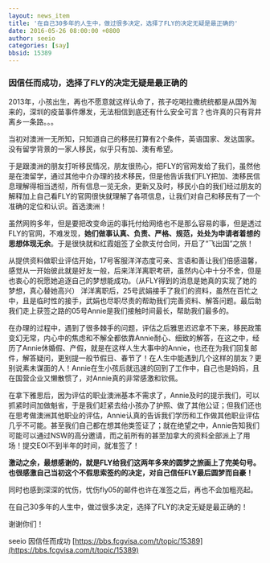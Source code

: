 ```yaml
---
layout: news_item
title: '在自己30多年的人生中，做过很多决定，选择了FLY的决定无疑是最正确的'
date: 2016-05-26 08:00:00 +0800
author: seeio
categories: [say]
bbsid: 15389
---
```


### 因信任而成功，选择了FLY的决定无疑是最正确的

2013年，小孩出生，再也不愿意就这样认命了，孩子吃喝拉撒统统都是从国外淘来的，深圳的疫苗事件爆发，无法相信到底还有什么安全可言？也许真的只有背井离乡一条路。。。

当初对澳洲一无所知，只知道自己的移民打算有2个条件，英语国家、发达国家。没有留学背景的一家人移民，似乎只有加、澳有希望。

于是跟澳洲的朋友打听移民情况，朋友很热心，把FLY的官网发给了我们，虽然他是在澳留学，通过其他中介办理的技术移民，但是他告诉我们FLY把加、澳移民信息理解得相当透彻，所有信息一览无余，更新又及时，移民小白的我们经过朋友的解释加上自己看FLY的官网很快就理解了各项信息，让我们对自己和移民有了一个准确的定位和认识。首选澳洲！

虽然网购多年，但是要把改变命运的事托付给网络也不是那么容易的事，但是透过FLY的官网，不难发现，**她们做事认真、负责、严格、规范，处处为申请者着想的思想体现无余**。于是很快就和红霞姐签了全款支付合同，开启了“飞出国”之旅！

从提供资料做职业评估开始，17号客服洋洋态度可亲、言语和善让我们倍感温馨，感觉从一开始彼此就是好友一般，后来洋洋离职考研，虽然内心中十分不舍，但是也衷心的祝愿她追逐自己的梦想能成功。（从FLY得到的消息是她真的实现了她的梦想，真心替她高兴） 洋洋离职后，25号武娟接手了我们的资料，虽然在百忙之中，且是临时性的接手，武娟也尽职尽责的帮助我们完善资料、解答问题。最后助我们走上获签之路的05号Annie是我们接触时间最长，帮助我们最多的。

在办理的过程中，遇到了很多棘手的问题，评估之后雅思迟迟拿不下来，移民政策变幻无常，内心中的焦虑和不解全都依靠Annie耐心、细致的解答，在这之中，经历了Annie休婚假、产假，就是在这样人生大事中的Annie，也还在为我们回复邮件，解答疑问，更别提一般节假日、春节了！在人生中能遇到几个这样的朋友？更别说素未谋面的人！Annie在生小孩后就迅速的回到了工作中，自己也是妈妈，且在国营企业又懒散惯了，对Annie真的非常感激和钦佩。

在拿下雅思后，因为评估的职业澳洲基本不需求了，Annie及时的提示我们，可以抓紧时间加做魁省，于是我们赶紧去给小孩办了护照、做了其他公证；但我们还也在思考做澳洲其他职业的评估，Annie认真的告诉我们学历和工作做其他职业评估几乎不可能。甚至我们自己都在想其他类签证了；就在绝望之中，Annie告知我们可能可以通过NSW的高分邀请，而之前所有的甚至加拿大的资料全部派上了用场！提交EOI不到半年的时间，就准签了！

**激动之余，最想感谢的，就是FLY给我们这两年多来的圆梦之旅画上了完美句号。也很感激自己当初这个不假思索签约的决定，对自己信任FLY最后圆梦而自豪！**

同时也感到深深的忧伤，忧伤fly05的邮件也许在准签之后，再也不会加粗亮起。

在自己30多年的人生中，做过很多决定，选择了FLY的决定无疑是最正确的！

谢谢你们！

seeio 因信任而成功 [https://bbs.fcgvisa.com/t/topic/15389](https://bbs.fcgvisa.com/t/topic/15389)
